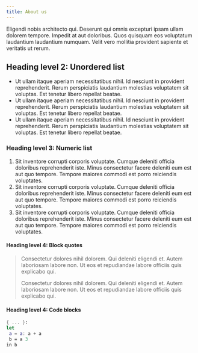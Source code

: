 ```yaml
---
title: About us
---
```

Eligendi nobis architecto qui. Deserunt qui omnis excepturi ipsam
ullam dolorem tempore. Impedit at aut doloribus. Quos quisquam eos
voluptatum laudantium laudantium numquam. Velit vero mollitia
provident sapiente et veritatis ut rerum.

## Heading level 2: Unordered list
- Ut ullam itaque aperiam necessitatibus nihil. Id nesciunt in
  provident reprehenderit. Rerum perspiciatis laudantium molestias
  voluptatem sit voluptas. Est tenetur libero repellat beatae.
- Ut ullam itaque aperiam necessitatibus nihil. Id nesciunt in
  provident reprehenderit. Rerum perspiciatis laudantium molestias
  voluptatem sit voluptas. Est tenetur libero repellat beatae.
- Ut ullam itaque aperiam necessitatibus nihil. Id nesciunt in
  provident reprehenderit. Rerum perspiciatis laudantium molestias
  voluptatem sit voluptas. Est tenetur libero repellat beatae.

### Heading level 3: Numeric list
1. Sit inventore corrupti corporis voluptate. Cumque deleniti officia
   doloribus reprehenderit iste. Minus consectetur facere deleniti eum
   est aut quo tempore. Tempore maiores commodi est porro reiciendis
   voluptates.
2. Sit inventore corrupti corporis voluptate. Cumque deleniti officia
   doloribus reprehenderit iste. Minus consectetur facere deleniti eum
   est aut quo tempore. Tempore maiores commodi est porro reiciendis
   voluptates.
3. Sit inventore corrupti corporis voluptate. Cumque deleniti officia
   doloribus reprehenderit iste. Minus consectetur facere deleniti eum
   est aut quo tempore. Tempore maiores commodi est porro reiciendis
   voluptates.

#### Heading level 4: Block quotes
> Consectetur dolores nihil dolorem. Qui deleniti eligendi et. Autem
> laboriosam labore non. Ut eos et repudiandae labore officiis quis
> explicabo qui.
>
> Consectetur dolores nihil dolorem. Qui deleniti eligendi et. Autem
> laboriosam labore non. Ut eos et repudiandae labore officiis quis
> explicabo qui.

#### Heading level 4: Code blocks
```nix
{ ... }:
let
 a = a: a + a
 b = a 3
in b
```

